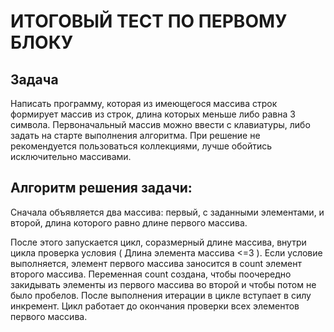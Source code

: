 # ИТОГОВЫЙ ТЕСТ ПО ПЕРВОМУ БЛОКУ 

## **Задача**
Написать программу, которая из имеющегося массива строк формирует массив из строк, длина которых меньше либо равна 3 символа. Первоначальный массив можно ввести с клавиатуры, либо задать на старте выполнения алгоритма. При решение не рекомендуется пользоваться коллекциями, лучше обойтись исключительно массивами.

## **Алгоритм решения задачи:**
Сначала объявляется два массива: первый, с заданными элементами, и второй, длина которого равно длине первого массива. 

После этого запускается цикл, соразмерный длине массива, внутри цикла проверка условия ( Длина элемента массива <=3 ). Если условие выполняется, элемент первого массива заносится в count элемент второго массива. Переменная count создана, чтобы поочередно закидывать элементы из первого массива во второй и чтобы потом не было пробелов. После выполнения итерации в цикле вступает в силу инкремент. Цикл работает до окончания проверки всех элементов первого массива.
